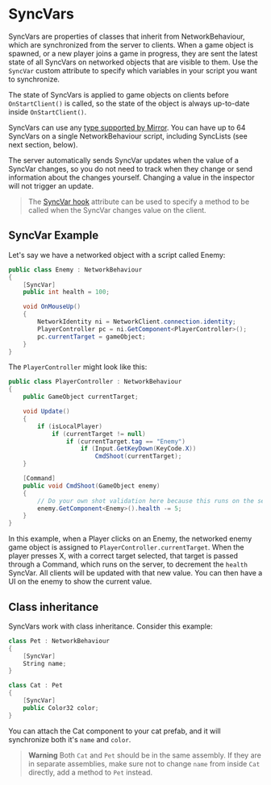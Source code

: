# SyncVars

SyncVars are properties of classes that inherit from NetworkBehaviour, which are synchronized from the server to clients. When a game object is spawned, or a new player joins a game in progress, they are sent the latest state of all SyncVars on networked objects that are visible to them. Use the `SyncVar` custom attribute to specify which variables in your script you want to synchronize.

The state of SyncVars is applied to game objects on clients before `OnStartClient()` is called, so the state of the object is always up-to-date inside `OnStartClient()`.

SyncVars can use any [type supported by Mirror](../DataTypes.md). You can have up to 64 SyncVars on a single NetworkBehaviour script, including SyncLists (see next section, below).

The server automatically sends SyncVar updates when the value of a SyncVar changes, so you do not need to track when they change or send information about the changes yourself. Changing a value in the inspector will not trigger an update.

>   The [SyncVar hook](SyncVarHook.md) attribute can be used to specify a method to be called when the SyncVar changes value on the client.

## SyncVar Example
Let's say we have a networked object with a script called Enemy:

``` cs
public class Enemy : NetworkBehaviour
{
    [SyncVar]
    public int health = 100;

    void OnMouseUp()
    {
        NetworkIdentity ni = NetworkClient.connection.identity;
        PlayerController pc = ni.GetComponent<PlayerController>();
        pc.currentTarget = gameObject;
    }
}
```

The `PlayerController` might look like this:

``` cs
public class PlayerController : NetworkBehaviour
{
    public GameObject currentTarget;

    void Update()
    {
        if (isLocalPlayer)
            if (currentTarget != null)
                if (currentTarget.tag == "Enemy")
                    if (Input.GetKeyDown(KeyCode.X))
                        CmdShoot(currentTarget);
    }

    [Command]
    public void CmdShoot(GameObject enemy)
    {
        // Do your own shot validation here because this runs on the server
        enemy.GetComponent<Enemy>().health -= 5;
    }
}
```

In this example, when a Player clicks on an Enemy, the networked enemy game object is assigned to `PlayerController.currentTarget`. When the player presses X, with a correct target selected, that target is passed through a Command, which runs on the server, to decrement the `health` SyncVar. All clients will be updated with that new value. You can then have a UI on the enemy to show the current value.

## Class inheritance

SyncVars work with class inheritance. Consider this example:

```cs
class Pet : NetworkBehaviour
{
    [SyncVar] 
    String name;
}

class Cat : Pet
{
    [SyncVar]
    public Color32 color;
}
```

You can attach the Cat component to your cat prefab, and it will synchronize both it's `name` and `color`.

>   **Warning** Both `Cat` and `Pet` should be in the same assembly. If they are in separate assemblies, make sure not to change `name` from inside `Cat` directly, add a method to `Pet` instead. 
